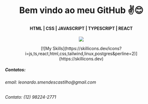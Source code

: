 <h1 align="center">Bem vindo ao meu GitHub ✌️😊</h1>
<h3 align="center"></h3>
<h4 align="center"> HTML | CSS | JAVASCRIPT | TYPESCRIPT | REACT </h4>

<p align="center">
  <a href="https://skillicons.dev">
    <img src="https://skillicons.dev/icons?i=js,ts,react,html,css,tailwind,linux,postgres&perline=2" />
  </a>
</p>
<p align="center"> 
[![My Skills](https://skillicons.dev/icons?i=js,ts,react,html,css,tailwind,linux,postgres&perline=2)](https://skillicons.dev)
</p>


<div>
<h5>Contatos: </h5>
<h6 align="">email: leonardo.smendescastilho@gmail.com</h6> 
<h6 align="start">Contato: (12) 98224-2771</h6> 
</div>

